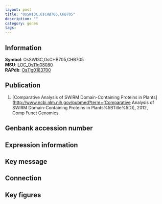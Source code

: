 ```yaml
---
layout: post
title: "OsSWI3C,OsCHB705,CHB705"
description: ""
category: genes
tags: 
---
```


## Information
__Symbol__: OsSWI3C,OsCHB705,CHB705  
__MSU__: [LOC_Os11g08080](http://rice.plantbiology.msu.edu/cgi-bin/ORF_infopage.cgi?orf=LOC_Os11g08080)  
__RAPdb__: [Os11g0183700](http://rapdb.dna.affrc.go.jp/viewer/gbrowse_details/irgsp1?name=Os11g0183700)  

## Publication
1. [Comparative Analysis of SWIRM Domain-Containing Proteins in Plants](http://www.ncbi.nlm.nih.gov/pubmed?term=(Comparative Analysis of SWIRM Domain-Containing Proteins in Plants%5BTitle%5D)), 2012, Comp Funct Genomics.

## Genbank accession number

## Expression information

## Key message

## Connection

## Key figures


